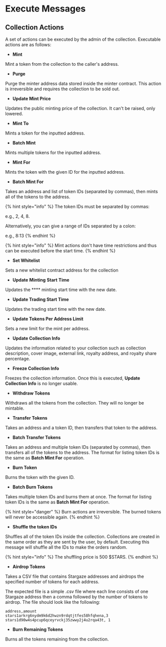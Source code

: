 # Execute Messages

## Collection Actions <a href="#creating-and-uploading-metadata" id="creating-and-uploading-metadata"></a>

A set of actions can be executed by the admin of the collection. Executable actions are as follows:

* **Mint**

Mint a token from the collection to the caller's address.

* **Purge**

Purge the minter address data stored inside the minter contract. This action is irreversible and requires the collection to be sold out.

* **Update Mint Price**

Updates the public minting price of the collection. It can't be raised, only lowered.

* **Mint To**

Mints a token for the inputted address.

* **Batch Mint**

Mints multiple tokens for the inputted address.

* **Mint For**

Mints the token with the given ID for the inputted address.

* **Batch Mint For**

Takes an address and list of token IDs (separated by commas), then mints all of the tokens to the address.

{% hint style="info" %}
The token IDs must be separated by commas:

e.g., 2, 4, 8.

Alternatively, you can give a range of IDs separated by a colon:

e.g., 8:13
{% endhint %}

{% hint style="info" %}
Mint actions don't have time restrictions and thus can be executed before the start time.
{% endhint %}

* **Set Whitelist**

Sets a new whitelist contract address for the collection

* **Update** **Minting** **Start** **Time**

Updates the **** minting start time with the new date.

* **Update Trading Start Time**

Updates the trading start time with the new date.

* **Update Tokens Per Address Limit**

Sets a new limit for the mint per address.

* **Update Collection Info**

Updates the information related to your collection such as collection description, cover image, external link, royalty address, and royalty share percentage.

* **Freeze Collection Info**

Freezes the collection information. Once this is executed, **Update Collection Info** is no longer usable.

* **Withdraw Tokens**

Withdraws all the tokens from the collection. They will no longer be mintable.

* **Transfer Tokens**

Takes an address and a token ID, then transfers that token to the address.

* **Batch Transfer Tokens**

Takes an address and multiple token IDs (separated by commas), then transfers all of the tokens to the address. The format for listing token IDs is the same as **Batch Mint For** operation.

* **Burn Token**

Burns the token with the given ID.

* **Batch Burn Tokens**

Takes multiple token IDs and burns them at once. The format for listing token IDs is the same as **Batch Mint For** operation.

{% hint style="danger" %}
Burn actions are irreversible. The burned tokens will never be accessible again.
{% endhint %}

* **Shuffle the token IDs**

Shuffles all of the token IDs inside the collection. Collections are created in the same order as they are sent by the user, by default. Executing this message will shuffle all the IDs to make the orders random.

{% hint style="info" %}
The shuffling price is 500 $STARS.
{% endhint %}

* **Airdrop Tokens**

Takes a CSV file that contains Stargaze addresses and airdrops the specified number of tokens for each address.

The expected file is a simple .csv file where each line consists of one Stargaze address then a comma followed by the number of tokens to airdrop. The file should look like the following:

```
address,amount
stars1arkrg6nydm9k6d2hwzn9rdqtjtfes58hfqhena,3
stars1d90w4s4pcup6qceyrvckj35zwwy2j4u2rqa43t, 1
```

* **Burn Remaining Tokens**

Burns all the tokens remaining from the collection.

